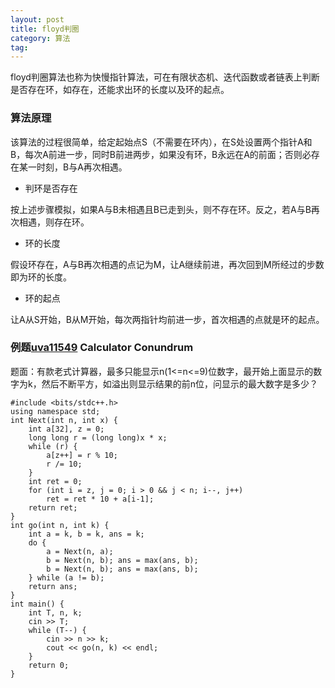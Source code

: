 ```yaml
---
layout: post
title: floyd判圈
category: 算法
tag:
---
```


floyd判圈算法也称为快慢指针算法，可在有限状态机、迭代函数或者链表上判断是否存在环，如存在，还能求出环的长度以及环的起点。

### 算法原理

该算法的过程很简单，给定起始点S（不需要在环内），在S处设置两个指针A和B，每次A前进一步，同时B前进两步，如果没有环，B永远在A的前面；否则必存在某一时刻，B与A再次相遇。

- 判环是否存在

按上述步骤模拟，如果A与B未相遇且B已走到头，则不存在环。反之，若A与B再次相遇，则存在环。

- 环的长度

假设环存在，A与B再次相遇的点记为M，让A继续前进，再次回到M所经过的步数即为环的长度。

- 环的起点

让A从S开始，B从M开始，每次两指针均前进一步，首次相遇的点就是环的起点。

### 例题[uva11549](https://cn.vjudge.net/problem/UVA-11549) Calculator Conundrum

题面：有款老式计算器，最多只能显示n(1<=n<=9)位数字，最开始上面显示的数字为k，然后不断平方，如溢出则显示结果的前n位，问显示的最大数字是多少？

```
#include <bits/stdc++.h>
using namespace std;
int Next(int n, int x) {
    int a[32], z = 0;
    long long r = (long long)x * x;
    while (r) {
        a[z++] = r % 10;
        r /= 10;
    }
    int ret = 0;
    for (int i = z, j = 0; i > 0 && j < n; i--, j++)
        ret = ret * 10 + a[i-1];
    return ret;
}
int go(int n, int k) {
    int a = k, b = k, ans = k;
    do {
        a = Next(n, a);
        b = Next(n, b); ans = max(ans, b);
        b = Next(n, b); ans = max(ans, b);
    } while (a != b);
    return ans;
}
int main() {
    int T, n, k;
    cin >> T;
    while (T--) {
        cin >> n >> k;
        cout << go(n, k) << endl;
    }
    return 0;
}
```

